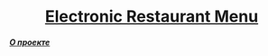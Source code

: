 <h1 align="center" style="color:white"><a href="https://laravel.com" target="_blank">Electronic Restaurant Menu</h1>


<h5>О проекте</h5>
